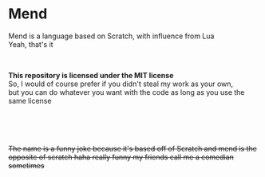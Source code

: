 # Mend
Mend is a language based on Scratch, with influence from Lua
<br>
Yeah, that's it

<br>

**This repository is licensed under the MIT license**<br>
So, I would of course prefer if you didn't steal my work as your own,<br>
but you can do whatever you want with the code as long as you use the same license


<br><br><br>

~~The name is a funny joke because it's based off of Scratch and mend is the opposite of scratch haha really funny my friends call me a comedian sometimes~~